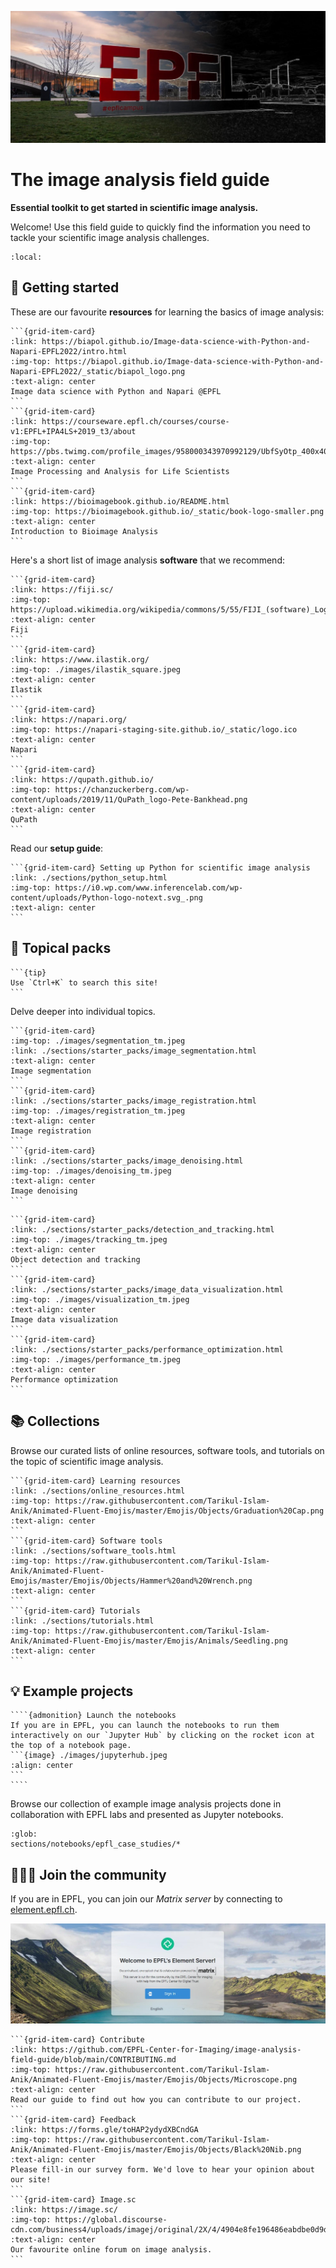 ![epfl](images/epfl.jpeg)

# The image analysis field guide

**Essential toolkit to get started in scientific image analysis.**

Welcome! Use this field guide to quickly find the information you need to tackle your scientific image analysis challenges.

```{contents}
:local:
```

## 🔖 Getting started

These are our favourite **resources** for learning the basics of image analysis:

````{grid} 1 1 2 3
```{grid-item-card}
:link: https://biapol.github.io/Image-data-science-with-Python-and-Napari-EPFL2022/intro.html
:img-top: https://biapol.github.io/Image-data-science-with-Python-and-Napari-EPFL2022/_static/biapol_logo.png
:text-align: center
Image data science with Python and Napari @EPFL
```
```{grid-item-card}
:link: https://courseware.epfl.ch/courses/course-v1:EPFL+IPA4LS+2019_t3/about
:img-top: https://pbs.twimg.com/profile_images/958000343970992129/UbfSyOtp_400x400.jpg
:text-align: center
Image Processing and Analysis for Life Scientists
```
```{grid-item-card}
:link: https://bioimagebook.github.io/README.html
:img-top: https://bioimagebook.github.io/_static/book-logo-smaller.png
:text-align: center
Introduction to Bioimage Analysis
```
````

Here's a short list of image analysis **software** that we recommend:

````{grid} 1 1 2 4
```{grid-item-card}
:link: https://fiji.sc/
:img-top: https://upload.wikimedia.org/wikipedia/commons/5/55/FIJI_(software)_Logo.svg
:text-align: center
Fiji
```
```{grid-item-card}
:link: https://www.ilastik.org/
:img-top: ./images/ilastik_square.jpeg
:text-align: center
Ilastik
```
```{grid-item-card}
:link: https://napari.org/
:img-top: https://napari-staging-site.github.io/_static/logo.ico
:text-align: center
Napari
```
```{grid-item-card}
:link: https://qupath.github.io/
:img-top: https://chanzuckerberg.com/wp-content/uploads/2019/11/QuPath_logo-Pete-Bankhead.png
:text-align: center
QuPath
```
````

Read our **setup guide**:

````{grid} 1 1 2 3
```{grid-item-card} Setting up Python for scientific image analysis
:link: ./sections/python_setup.html
:img-top: https://i0.wp.com/www.inferencelab.com/wp-content/uploads/Python-logo-notext.svg_.png
:text-align: center
```
````

## 🚀 Topical packs

````{margin}
```{tip}
Use `Ctrl+K` to search this site!
```
````
Delve deeper into individual topics.

````{grid} 1 1 2 3
```{grid-item-card}
:img-top: ./images/segmentation_tm.jpeg
:link: ./sections/starter_packs/image_segmentation.html
:text-align: center
Image segmentation
```
```{grid-item-card}
:link: ./sections/starter_packs/image_registration.html
:img-top: ./images/registration_tm.jpeg
:text-align: center
Image registration
```
```{grid-item-card}
:link: ./sections/starter_packs/image_denoising.html
:img-top: ./images/denoising_tm.jpeg
:text-align: center
Image denoising
```
````
````{grid} 1 1 2 3
```{grid-item-card}
:link: ./sections/starter_packs/detection_and_tracking.html
:img-top: ./images/tracking_tm.jpeg
:text-align: center
Object detection and tracking
```
```{grid-item-card}
:link: ./sections/starter_packs/image_data_visualization.html
:img-top: ./images/visualization_tm.jpeg
:text-align: center
Image data visualization
```
```{grid-item-card}
:link: ./sections/starter_packs/performance_optimization.html
:img-top: ./images/performance_tm.jpeg
:text-align: center
Performance optimization
```
````

## 📚 Collections

Browse our curated lists of online resources, software tools, and tutorials on the topic of scientific image analysis.

````{grid} 1 1 2 3
```{grid-item-card} Learning resources
:link: ./sections/online_resources.html
:img-top: https://raw.githubusercontent.com/Tarikul-Islam-Anik/Animated-Fluent-Emojis/master/Emojis/Objects/Graduation%20Cap.png
:text-align: center
```
```{grid-item-card} Software tools
:link: ./sections/software_tools.html
:img-top: https://raw.githubusercontent.com/Tarikul-Islam-Anik/Animated-Fluent-Emojis/master/Emojis/Objects/Hammer%20and%20Wrench.png
:text-align: center
```
```{grid-item-card} Tutorials
:link: ./sections/tutorials.html
:img-top: https://raw.githubusercontent.com/Tarikul-Islam-Anik/Animated-Fluent-Emojis/master/Emojis/Animals/Seedling.png
:text-align: center
```
````


## 💡 Example projects

`````{margin}
````{admonition} Launch the notebooks
If you are in EPFL, you can launch the notebooks to run them interactively on our `Jupyter Hub` by clicking on the rocket icon at the top of a notebook page.
```{image} ./images/jupyterhub.jpeg
:align: center
```
````
`````

Browse our collection of example image analysis projects done in collaboration with EPFL labs and presented as Jupyter notebooks.


```{nblinkgallery}
:glob:
sections/notebooks/epfl_case_studies/*
```

## 🧑‍🤝‍🧑 Join the community

If you are in EPFL, you can join our *Matrix server* by connecting to [element.epfl.ch](https://element.epfl.ch/).

![element](./images/element.jpeg)

````{grid} 1 1 2 3
```{grid-item-card} Contribute
:link: https://github.com/EPFL-Center-for-Imaging/image-analysis-field-guide/blob/main/CONTRIBUTING.md
:img-top: https://raw.githubusercontent.com/Tarikul-Islam-Anik/Animated-Fluent-Emojis/master/Emojis/Objects/Microscope.png
:text-align: center
Read our guide to find out how you can contribute to our project.
```
```{grid-item-card} Feedback
:link: https://forms.gle/toHAP2ydydXBCndGA
:img-top: https://raw.githubusercontent.com/Tarikul-Islam-Anik/Animated-Fluent-Emojis/master/Emojis/Objects/Black%20Nib.png
:text-align: center
Please fill-in our survey form. We'd love to hear your opinion about our site!
```
```{grid-item-card} Image.sc
:link: https://image.sc/
:img-top: https://global.discourse-cdn.com/business4/uploads/imagej/original/2X/4/4904e8fe196486eabdbe0d9d185e94dfcab74e10.png
:text-align: center
Our favourite online forum on image analysis.
```
````